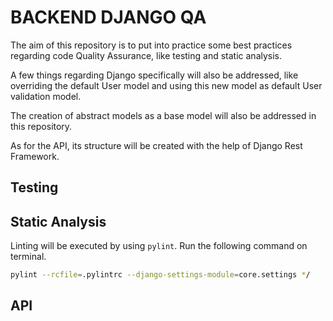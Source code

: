 # BACKEND DJANGO QA
The aim of this repository is to put into practice some best practices regarding code Quality Assurance, like testing and static analysis.

A few things regarding Django specifically will also be addressed, like overriding the default User model and using this new model as default User validation model.

The creation of abstract models as a base model will also be addressed in this repository.

As for the API, its structure will be created with the help of Django Rest Framework.

## Testing

## Static Analysis

Linting will be executed by using ```pylint```. Run the following command on terminal.
```bash
pylint --rcfile=.pylintrc --django-settings-module=core.settings */ 
```

## API